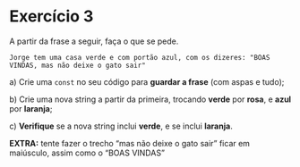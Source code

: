 # Exercício 3

A partir da frase a seguir, faça o que se pede.

```
Jorge tem uma casa verde e com portão azul, com os dizeres: "BOAS VINDAS, mas não deixe o gato sair"
```

a) Crie uma `const` no seu código para **guardar a frase** (com aspas e tudo);

b) Crie uma nova string a partir da primeira, trocando **verde** por **rosa**, e **azul** por **laranja**;

c) **Verifique** se a nova string inclui **verde**, e se inclui **laranja**.

**EXTRA:** tente fazer o trecho “mas não deixe o gato sair” ficar em maiúsculo, assim como o “BOAS VINDAS”
